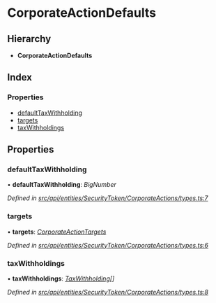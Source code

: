 # CorporateActionDefaults

## Hierarchy

* **CorporateActionDefaults**

## Index

### Properties

* [defaultTaxWithholding](corporateactiondefaults.md#defaulttaxwithholding)
* [targets](corporateactiondefaults.md#targets)
* [taxWithholdings](corporateactiondefaults.md#taxwithholdings)

## Properties

### defaultTaxWithholding

• **defaultTaxWithholding**: _BigNumber_

_Defined in_ [_src/api/entities/SecurityToken/CorporateActions/types.ts:7_](https://github.com/PolymathNetwork/polymesh-sdk/blob/7362b318/src/api/entities/SecurityToken/CorporateActions/types.ts#L7)

### targets

• **targets**: [_CorporateActionTargets_](corporateactiontargets.md)

_Defined in_ [_src/api/entities/SecurityToken/CorporateActions/types.ts:6_](https://github.com/PolymathNetwork/polymesh-sdk/blob/7362b318/src/api/entities/SecurityToken/CorporateActions/types.ts#L6)

### taxWithholdings

• **taxWithholdings**: [_TaxWithholding_](taxwithholding.md)_\[\]_

_Defined in_ [_src/api/entities/SecurityToken/CorporateActions/types.ts:8_](https://github.com/PolymathNetwork/polymesh-sdk/blob/7362b318/src/api/entities/SecurityToken/CorporateActions/types.ts#L8)


